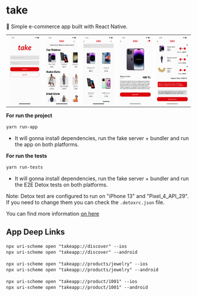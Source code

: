 # take

🛒 Simple e-commerce app built with React Native.

|                             |                             |                             |                             |                              |
| :-------------------------: | :-------------------------: | :-------------------------: | :-------------------------: | :--------------------------: |
| ![img-1](doc/ss_1.PNG '1') | ![img-2](doc/ss_2.PNG '2') | ![img-3](doc/ss_3.PNG '3') | ![img-4](doc/ss_4.PNG '4') | ![img-5](doc/ss_5.PNG '5') |

**For run the project**
```bash
yarn run-app
```

- It will gonna install dependencies, run the fake server + bundler and run the app on both platforms.

**For run the tests**
```bash
yarn run-tests
```
- It will gonna install dependencies, run the fake server + bundler and run the E2E Detox tests on both platforms.

Note: Detox test are configured to run on "iPhone 13" and "Pixel_4_API_29". If you need to change them you can check the `.detoxrc.json` file.

You can find more information [on here](https://wix.github.io/Detox/docs/introduction/project-setup#step-3-device-configs)

## App Deep Links
```
npx uri-scheme open "takeapp://discover" --ios
npx uri-scheme open "takeapp://discover" --android

npx uri-scheme open "takeapp://products/jewelry" --ios
npx uri-scheme open "takeapp://products/jewelry" --android

npx uri-scheme open "takeapp://product/1001" --ios
npx uri-scheme open "takeapp://product/1001" --android
```